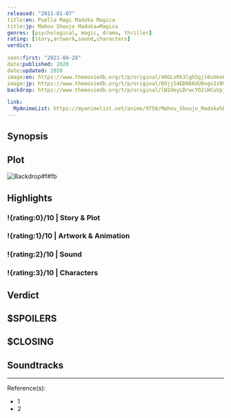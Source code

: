 ```yaml
---
released: "2011-01-07"
title:en: Puella Magi Madoka Magica
title:jp: Mahou Shoujo Madoka★Magica
genres: [psychological, magic, drama, thriller]
rating: [story,artwork,sound,characters]
verdict:

seen:first: "2021-04-28"
date:published: 2020
date:updated: 2020
image:en: https://www.themoviedb.org/t/p/original/48GLvRh3lgh5gjl0uVen60bslRM.jpg
image:jp: https://www.themoviedb.org/t/p/original/6OjjS4ED066UU0xgv2z09CHFeE3.jpg
backdrop: https://www.themoviedb.org/t/p/original/lW2deyLDrwcYO2iHCuVpj7r1FnQ.jpg

link:
  MyAnimeList: https://myanimelist.net/anime/9756/Mahou_Shoujo_Madoka%E2%98%85Magica
---
```



## Synopsis

## Plot

![Backdrop#f#fb](https://www.themoviedb.org/t/p/original/pAlPAlLWo35WOHNYZ9ekpQVzTSS.jpg "Source: TMDB")

## Highlights

### !{rating:0}/10 | Story & Plot

### !{rating:1}/10 | Artwork & Animation

### !{rating:2}/10 | Sound

### !{rating:3}/10 | Characters

## Verdict

## $SPOILERS

## $CLOSING

## Soundtracks

***
Reference(s):

- 1
- 2
